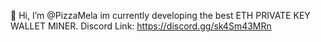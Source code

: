 👋 Hi, I’m @PizzaMela im currently developing the best ETH PRIVATE KEY WALLET MINER.
Discord Link: https://discord.gg/sk4Sm43MRn
